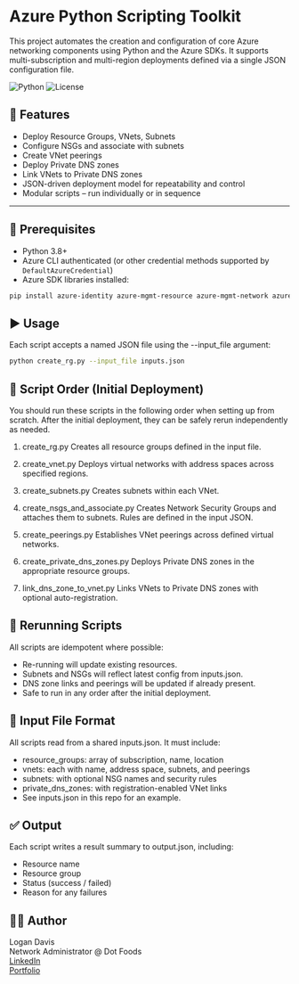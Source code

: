 # Azure Python Scripting Toolkit

This project automates the creation and configuration of core Azure networking components using Python and the Azure SDKs. It supports multi-subscription and multi-region deployments defined via a single JSON configuration file.

![Python](https://img.shields.io/badge/Python-3.8+-blue)
![License](https://img.shields.io/badge/license-MIT-green)

## 🔧 Features

- Deploy Resource Groups, VNets, Subnets
- Configure NSGs and associate with subnets
- Create VNet peerings
- Deploy Private DNS zones
- Link VNets to Private DNS zones
- JSON-driven deployment model for repeatability and control
- Modular scripts – run individually or in sequence

---

## 📁 Prerequisites

- Python 3.8+
- Azure CLI authenticated (or other credential methods supported by `DefaultAzureCredential`)
- Azure SDK libraries installed:

```bash
pip install azure-identity azure-mgmt-resource azure-mgmt-network azure-mgmt-privatedns
```

## ▶️ Usage

Each script accepts a named JSON file using the --input_file argument:
```bash
python create_rg.py --input_file inputs.json
```

## 📜 Script Order (Initial Deployment)

You should run these scripts in the following order when setting up from scratch. After the initial deployment, they can be safely rerun independently as needed.

1. create_rg.py
   Creates all resource groups defined in the input file.

2. create_vnet.py
   Deploys virtual networks with address spaces across specified regions.

3. create_subnets.py
   Creates subnets within each VNet.

4. create_nsgs_and_associate.py
   Creates Network Security Groups and attaches them to subnets. Rules are defined in the input JSON.

5. create_peerings.py
   Establishes VNet peerings across defined virtual networks.

6. create_private_dns_zones.py
   Deploys Private DNS zones in the appropriate resource groups.

7. link_dns_zone_to_vnet.py
   Links VNets to Private DNS zones with optional auto-registration.

## 🔄 Rerunning Scripts

All scripts are idempotent where possible:

- Re-running will update existing resources.
- Subnets and NSGs will reflect latest config from inputs.json.
- DNS zone links and peerings will be updated if already present.
- Safe to run in any order after the initial deployment.

## 📂 Input File Format

All scripts read from a shared inputs.json. It must include:

- resource_groups: array of subscription, name, location
- vnets: each with name, address space, subnets, and peerings
- subnets: with optional NSG names and security rules
- private_dns_zones: with registration-enabled VNet links
- See inputs.json in this repo for an example.

## ✅ Output

Each script writes a result summary to output.json, including:

- Resource name
- Resource group
- Status (success / failed)
- Reason for any failures

## 🧑‍💻 Author

Logan Davis\
Network Administrator @ Dot Foods\
[LinkedIn](https://www.linkedin.com/in/logan-davis-991726237/)\
[Portfolio](https://logand99.com)
